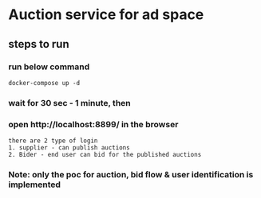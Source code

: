 # Auction service for ad space  

## steps to run

### run below command
`docker-compose up -d`

### wait for 30 sec - 1 minute, then

### open http://localhost:8899/ in the browser
```
there are 2 type of login
1. supplier - can publish auctions
2. Bider - end user can bid for the published auctions
```


### Note: only the poc for auction, bid flow & user identification is implemented